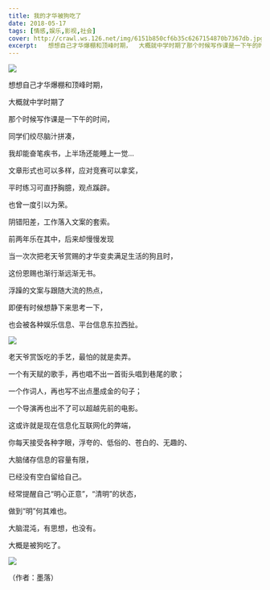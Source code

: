 ```yaml
---
title: 我的才华被狗吃了
date: 2018-05-17
tags: [情感,娱乐,影视,社会]
cover: http://crawl.ws.126.net/img/6151b850cf6b35c6267154870b7367db.jpg
excerpt:   想想自己才华爆棚和顶峰时期，  大概就中学时期了那个时候写作课是一下午的时间，同学
---
```

![](http://crawl.ws.126.net/img/6151b850cf6b35c6267154870b7367db.jpg)  

想想自己才华爆棚和顶峰时期，  

大概就中学时期了

那个时候写作课是一下午的时间，

同学们绞尽脑汁拼凑，

我却能奋笔疾书，上半场还能睡上一觉...

文章形式也可以多样，应对竞赛可以拿奖，

平时练习可直抒胸臆，观点蹊辟。

也曾一度引以为荣。

阴错阳差，工作落入文案的套索。

前两年乐在其中，后来却慢慢发现

当一次次把老天爷赏赐的才华变卖满足生活的狗且时，

这份恩赐也渐行渐远渐无书。

浮躁的文案与跟随大流的热点，

即便有时候想静下来思考一下，

也会被各种娱乐信息、平台信息东拉西扯。

![](http://crawl.ws.126.net/img/fd998c0b6c4c32607a0ce613e45d5910.jpg)  

老天爷赏饭吃的手艺，最怕的就是卖弄。  

一个有天赋的歌手，再也唱不出一首街头唱到巷尾的歌；

一个作词人，再也写不出点墨成金的句子；

一个导演再也出不了可以超越先前的电影。

这或许就是现在信息化互联网化的弊端，

你每天接受各种字眼，浮夸的、低俗的、苍白的、无趣的、

大脑储存信息的容量有限，

已经没有空白留给自己。

经常提醒自己“明心正意”，“清明”的状态，

做到“明”何其难也。

大脑混沌，有思想，也没有。

大概是被狗吃了。

![](http://crawl.ws.126.net/img/b25f9c6750cf4955604e4c0a31da9630.jpg)  

（作者：墨落）


